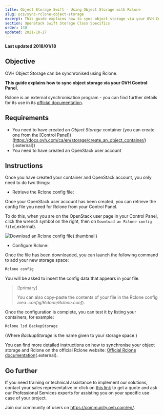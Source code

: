 ```yaml
---
title: Object Storage Swift - Using Object Storage with Rclone
slug: pcs/sync-rclone-object-storage
excerpt: This guide explains how to sync object storage via your OVH Control Panel
section: OpenStack Swift Storage Class Specifics
order: 140
updated: 2021-10-27
---
```


**Last updated 2018/01/18**

## Objective

OVH Object Storage can be synchronised using Rclone.

**This guide explains how to sync object storage via your OVH Control Panel.**

Rclone is an external synchronisation program - you can find further details for its use in its [official documentation](https://Rclone.org/).


## Requirements

- You need to have created an *Object Storage* container (you can create one from the [Control Panel])(https://docs.ovh.com/ca/en/storage/create_an_object_container/){.external})
- You need to have created an OpenStack user account


## Instructions

Once you have created your container and OpenStack account, you only need to do two things:

- Retrieve the Rclone config file:

Once your OpenStack user account has been created, you can retrieve the config file you need for Rclone from your Control Panel.

To do this, when you are on the OpenStack user page in your Control Panel, click the wrench symbol on the right, then on `Download an Rclone config file`{.external}.

![Download an Rclone config file](images/download_file.png){.thumbnail}


- Configure Rclone:

Once the file has been downloaded, you can launch the following command to add your new storage space:

```sh 
Rclone config
```

You will be asked to insert the config data that appears in your file.

> [!primary]
>
> You can also copy-paste the contents of your file in the Rclone config area *.config/Rclone/Rclone.conf*).
> 

Once the configuration is complete, you can test it by listing your containers, for example:

```sh
Rclone lsd BackupStorage
```

(Where *BackupStorage* is the name given to your storage space.)

You can find more detailed instructions on how to synchronise your object storage and Rclone on the official Rclone website: [Official Rclone documentation](https://Rclone.org/swift/){.external}.


## Go further

If you need training or technical assistance to implement our solutions, contact your sales representative or click on [this link](https://www.ovhcloud.com/en-ca/professional-services/) to get a quote and ask our Professional Services experts for assisting you on your specific use case of your project.

Join our community of users on <https://community.ovh.com/en/>.